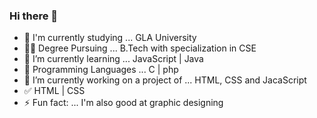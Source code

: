 ### Hi there 👋

<!--
**shraveegupta/shraveegupta** is a ✨ _special_ ✨ repository because its `README.md` (this file) appears on your GitHub profile.

Here are some ideas to get you started:
--> 

- 🏫 I'm currently studying ... GLA University
- 👨‍🎓 Degree Pursuing ... B.Tech with specialization in CSE
- 🌱 I’m currently learning ... JavaScript | Java 
- 🌟 Programming Languages ... C | php 
- 🔭 I’m currently working on a project of ... HTML, CSS and JacaScript
- ✅ HTML | CSS 
- ⚡ Fun fact: ... I'm also good at graphic designing

